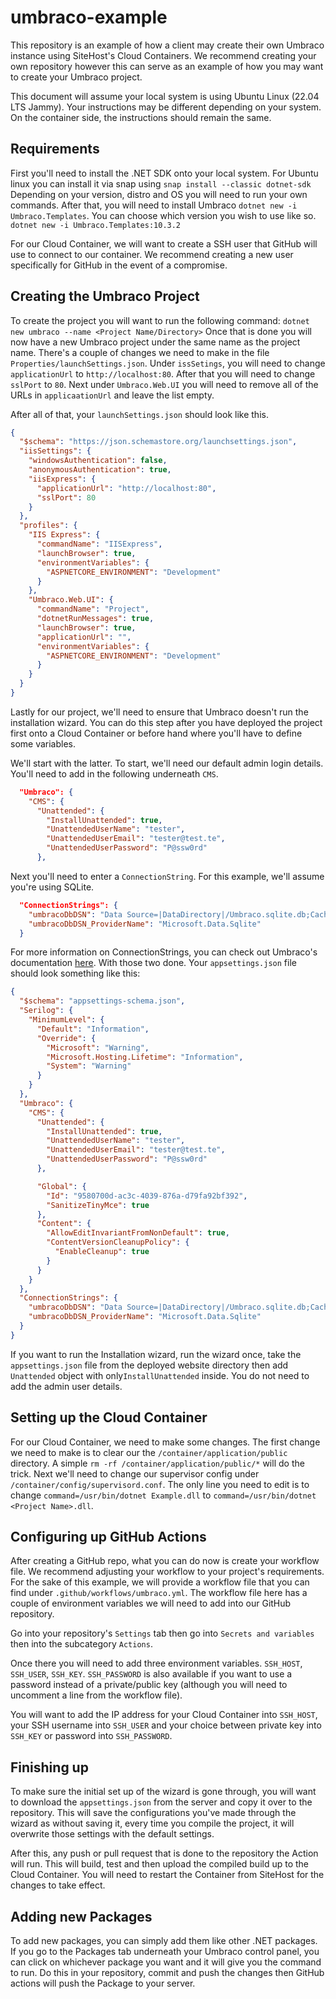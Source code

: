 # umbraco-example
This repository is an example of how a client may create their own Umbraco instance using SiteHost's Cloud Containers. We recommend creating your own repository however this can serve as an example of how you may want to create your Umbraco project.

This document will assume your local system is using Ubuntu Linux (22.04 LTS Jammy). Your instructions may be different depending on your system. On the container side, the instructions should remain the same.

## Requirements
First you'll need to install the .NET SDK onto your local system.
For Ubuntu linux you can install it via snap using `snap install --classic dotnet-sdk` Depending on your version, distro and OS you will need to run your own commands.
After that, you will need to install Umbraco `dotnet new -i Umbraco.Templates`.
You can choose which version you wish to use like so. `dotnet new -i Umbraco.Templates:10.3.2`

For our Cloud Container, we will want to create a SSH user that GitHub will use to connect to our container. We recommend creating a new user specifically for GitHub in the event of a compromise.

## Creating the Umbraco Project
To create the project you will want to run the following command: `dotnet new umbraco --name <Project Name/Directory>`
Once that is done you will now have a new Umbraco project under the same name as the project name.
There's a couple of changes we need to make in the file `Properties/launchSettings.json`.
Under `issSetings`, you will need to change `applicationUrl` to `http://localhost:80`. After that you will need to change `sslPort` to `80`.
Next under `Umbraco.Web.UI` you will need to remove all of the URLs in `applicaationUrl` and leave the list empty.

After all of that, your `launchSettings.json` should look like this.
```json
{
  "$schema": "https://json.schemastore.org/launchsettings.json",
  "iisSettings": {
    "windowsAuthentication": false,
    "anonymousAuthentication": true,
    "iisExpress": {
      "applicationUrl": "http://localhost:80",
      "sslPort": 80
    }
  },
  "profiles": {
    "IIS Express": {
      "commandName": "IISExpress",
      "launchBrowser": true,
      "environmentVariables": {
        "ASPNETCORE_ENVIRONMENT": "Development"
      }
    },
    "Umbraco.Web.UI": {
      "commandName": "Project",
      "dotnetRunMessages": true,
      "launchBrowser": true,
      "applicationUrl": "",
      "environmentVariables": {
        "ASPNETCORE_ENVIRONMENT": "Development"
      }
    }
  }
}
```

Lastly for our project, we'll need to ensure that Umbraco doesn't run the installation wizard. You can do this step after you have deployed the project first onto a Cloud Container or before hand where you'll have to define some variables.

We'll start with the latter. To start, we'll need our default admin login details. You'll need to add in the following underneath `CMS`.
```json
  "Umbraco": {
    "CMS": {
      "Unattended": {
        "InstallUnattended": true,
        "UnattendedUserName": "tester",
        "UnattendedUserEmail": "tester@test.te",
        "UnattendedUserPassword": "P@ssw0rd"
      },
```
Next you'll need to enter a `ConnectionString`. For this example, we'll assume you're using SQLite.
```json
  "ConnectionStrings": {
    "umbracoDbDSN": "Data Source=|DataDirectory|/Umbraco.sqlite.db;Cache=Shared;Foreign Keys=True;Pooling=True",
    "umbracoDbDSN_ProviderName": "Microsoft.Data.Sqlite"
  }
```
For more information on ConnectionStrings, you can check out Umbraco's documentation [here](https://docs.umbraco.com/umbraco-cms/reference/configuration/connectionstringssettings).
With those two done. Your `appsettings.json` file should look something like this:
```json
{
  "$schema": "appsettings-schema.json",
  "Serilog": {
    "MinimumLevel": {
      "Default": "Information",
      "Override": {
        "Microsoft": "Warning",
        "Microsoft.Hosting.Lifetime": "Information",
        "System": "Warning"
      }
    }
  },
  "Umbraco": {
    "CMS": {
      "Unattended": {
        "InstallUnattended": true,
        "UnattendedUserName": "tester",
        "UnattendedUserEmail": "tester@test.te",
        "UnattendedUserPassword": "P@ssw0rd"
      },

      "Global": {
        "Id": "9580700d-ac3c-4039-876a-d79fa92bf392",
        "SanitizeTinyMce": true
      },
      "Content": {
        "AllowEditInvariantFromNonDefault": true,
        "ContentVersionCleanupPolicy": {
          "EnableCleanup": true
        }
      }
    }
  },
  "ConnectionStrings": {
    "umbracoDbDSN": "Data Source=|DataDirectory|/Umbraco.sqlite.db;Cache=Shared;Foreign Keys=True;Pooling=True",
    "umbracoDbDSN_ProviderName": "Microsoft.Data.Sqlite"
  }
}
```

If you want to run the Installation wizard, run the wizard once, take the `appsettings.json` file from the deployed website directory then add `Unattended` object with only`InstallUnattended` inside. You do not need to add the admin user details.

## Setting up the Cloud Container
For our Cloud Container, we need to make some changes. The first change we need to make is to clear our the `/container/application/public` directory. A simple `rm -rf /container/application/public/*` will do the trick.
Next we'll need to change our supervisor config under `/container/config/supervisord.conf`.
The only line you need to edit is to change `command=/usr/bin/dotnet Example.dll` to `command=/usr/bin/dotnet <Project Name>.dll`.

## Configuring up GitHub Actions
After creating a GitHub repo, what you can do now is create your workflow file. We recommend adjusting your workflow to your project's requirements.
For the sake of this example, we will provide a workflow file that you can find under `.github/workflows/umbraco.yml`.
The workflow file here has a couple of environment variables we will need to add into our GitHub repository.

Go into your repository's `Settings` tab then go into `Secrets and variables` then into the subcategory `Actions`.

Once there you will need to add three environment variables. `SSH_HOST`, `SSH_USER`, `SSH_KEY`. `SSH_PASSWORD` is also available if you want to use a password instead of a private/public key (although you will need to uncomment a line from the workflow file).

You will want to add the IP address for your Cloud Container into `SSH_HOST`, your SSH username into `SSH_USER` and your choice between private key into `SSH_KEY` or password into `SSH_PASSWORD`.

## Finishing up
To make sure the initial set up of the wizard is gone through, you will want to download the `appsettings.json` from the server and copy it over to the repository. This will save the configurations you've made through the wizard as without saving it, every time you compile the project, it will overwrite those settings with the default settings.

After this, any push or pull request that is done to the repository the Action will run. This will build, test and then upload the compiled build up to the Cloud Container. You will need to restart the Container from SiteHost for the changes to take effect.

## Adding new Packages
To add new packages, you can simply add them like other .NET packages. If you go to the Packages tab underneath your Umbraco control panel, you can click on whichever package you want and it will give you the command to run. Do this in your repository, commit and push the changes then GitHub actions will push the Package to your server.
